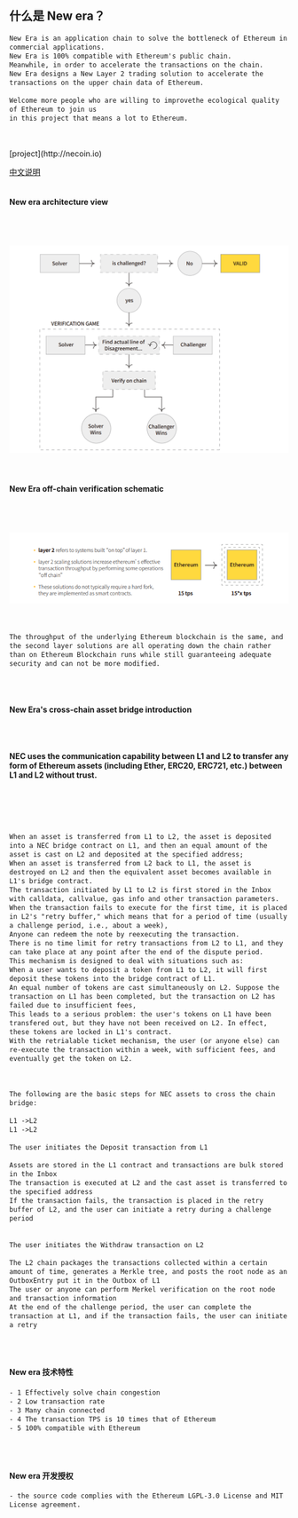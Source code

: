 <br>
<br>

## 什么是 New era？



```
New Era is an application chain to solve the bottleneck of Ethereum in commercial applications. 
New Era is 100% compatible with Ethereum's public chain. 
Meanwhile, in order to accelerate the transactions on the chain.
New Era designs a New Layer 2 trading solution to accelerate the transactions on the upper chain data of Ethereum.

Welcome more people who are willing to improvethe ecological quality of Ethereum to join us 
in this project that means a lot to Ethereum. 
```

<br>
<br>
[project](http://necoin.io)   

[中文说明](/README.md) 
<br>
<br>

#### New era architecture view

<br>
<br>
<br>

<div align="center">
<img src=https://github.com/neccoin/resource/blob/main/img/architecture.png />
</div>

<br>
<br>

#### New Era off-chain verification schematic

<br>
<br>
<br>

<div align="left">
<img src=https://github.com/neccoin/resource/blob/main/img/layer2.png />
</div>

<br>
<br>

```
The throughput of the underlying Ethereum blockchain is the same, and the second layer solutions are all operating down the chain rather than on Ethereum Blockchain runs while still guaranteeing adequate security and can not be more modified.
```

<br>
<br>

#### New Era's cross-chain asset bridge introduction

<br>
<br>

__NEC uses the communication capability between L1 and L2 to transfer any form of Ethereum assets (including Ether, ERC20, ERC721, etc.) between L1 and L2 without trust.__

<br>
<br>

```


When an asset is transferred from L1 to L2, the asset is deposited into a NEC bridge contract on L1, and then an equal amount of the asset is cast on L2 and deposited at the specified address;
When an asset is transferred from L2 back to L1, the asset is destroyed on L2 and then the equivalent asset becomes available in L1's bridge contract.
The transaction initiated by L1 to L2 is first stored in the Inbox with calldata, callvalue, gas info and other transaction parameters.
When the transaction fails to execute for the first time, it is placed in L2's "retry buffer," which means that for a period of time (usually a challenge period, i.e., about a week),
Anyone can redeem the note by reexecuting the transaction.
There is no time limit for retry transactions from L2 to L1, and they can take place at any point after the end of the dispute period.
This mechanism is designed to deal with situations such as:
When a user wants to deposit a token from L1 to L2, it will first deposit these tokens into the bridge contract of L1.
An equal number of tokens are cast simultaneously on L2. Suppose the transaction on L1 has been completed, but the transaction on L2 has failed due to insufficient fees,
This leads to a serious problem: the user's tokens on L1 have been transfered out, but they have not been received on L2. In effect, these tokens are locked in L1's contract.
With the retrialable ticket mechanism, the user (or anyone else) can re-execute the transaction within a week, with sufficient fees, and eventually get the token on L2.



The following are the basic steps for NEC assets to cross the chain bridge:

L1 ->L2
L1 ->L2

The user initiates the Deposit transaction from L1

Assets are stored in the L1 contract and transactions are bulk stored in the Inbox
The transaction is executed at L2 and the cast asset is transferred to the specified address
If the transaction fails, the transaction is placed in the retry buffer of L2, and the user can initiate a retry during a challenge period


The user initiates the Withdraw transaction on L2

The L2 chain packages the transactions collected within a certain amount of time, generates a Merkle tree, and posts the root node as an OutboxEntry put it in the Outbox of L1
The user or anyone can perform Merkel verification on the root node and transaction information
At the end of the challenge period, the user can complete the transaction at L1, and if the transaction fails, the user can initiate a retry

```

<br>
<br>


####  New era 技术特性


```
- 1 Effectively solve chain congestion
- 2 Low transaction rate
- 3 Many chain connected
- 4 The transaction TPS is 10 times that of Ethereum
- 5 100% compatible with Ethereum
```
<br>
<br>

#### New era 开发授权
```
- the source code complies with the Ethereum LGPL-3.0 License and MIT License agreement. 
```

